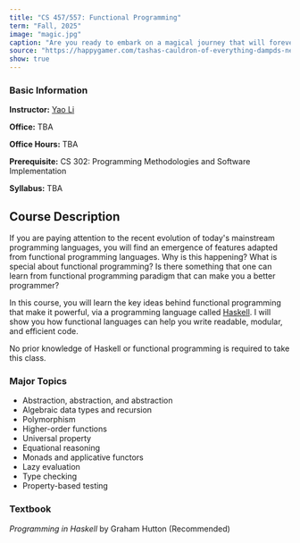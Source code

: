 ```yaml
---
title: "CS 457/557: Functional Programming"
term: "Fall, 2025"
image: "magic.jpg"
caption: "Are you ready to embark on a magical journey that will forever transform your view of programming?"
source: "https://happygamer.com/tashas-cauldron-of-everything-dampds-newest-rules-expansion-adds-a-slew-of-magic-items-pt-16-98276/"
show: true
---
```


### Basic Information

**Instructor:** [Yao Li](../index.html)

**Office:** TBA

**Office Hours:** TBA

**Prerequisite:** CS 302: Programming Methodologies and Software Implementation

**Syllabus:** TBA

## Course Description

If you are paying attention to the recent evolution of today's mainstream
programming languages, you will find an emergence of features adapted from
functional programming languages. Why is this happening? What is special about
functional programming? Is there something that one can learn from functional
programming paradigm that can make you a better programmer?

In this course, you will learn the key ideas behind functional programming that
make it powerful, via a programming language called
[Haskell](https://www.haskell.org/). I will show you how functional languages
can help you write readable, modular, and efficient code.

No prior knowledge of Haskell or functional programming is required to take this
class.

### Major Topics

- Abstraction, abstraction, and abstraction
- Algebraic data types and recursion
- Polymorphism
- Higher-order functions
- Universal property
- Equational reasoning
- Monads and applicative functors
- Lazy evaluation
- Type checking
- Property-based testing

### Textbook

_Programming in Haskell_ by Graham Hutton (Recommended)
